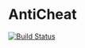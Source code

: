 # AntiCheat
[![Build Status](https://scrutinizer-ci.com/g/VectorNetworkProject/AntiCheat/badges/build.png?b=master)](https://scrutinizer-ci.com/g/VectorNetworkProject/AntiCheat/build-status/master)
